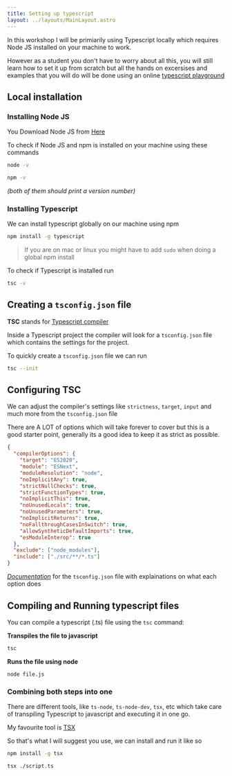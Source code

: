```yaml
---
title: Setting up typescript
layout: ../layouts/MainLayout.astro
---
```


In this workshop I will be primiarily using Typescript locally which requires Node JS installed on your machine to work.

However as a student you don't have to worry about all this, you will still learn how to set it up from scratch but all the hands on excersises and examples that you will do will be done using an online [typescript playground](https://www.typescriptlang.org/play)

## Local installation

### Installing Node JS

You Download Node JS from [Here](https://nodejs.org/en/download/)

To check if Node JS and npm is installed on your machine using these commands

```bash
node -v
```

```bash
npm -v
```

_(both of them should print a version number)_

### Installing Typescript

We can install typescript globally on our machine using npm

```sh
npm install -g typescript
```

> If you are on mac or linux you might have to add `sudo` when doing a global npm install

To check if Typescript is installed run

```bash
tsc -v
```

## Creating a `tsconfig.json` file

**TSC** stands for [Typescript compiler](https://www.typescriptlang.org/docs/handbook/compiler-options.html)

Inside a Typescript project the compiler will look for a `tsconfig.json` file
which contains the settings for the project.

To quickly create a `tsconfig.json` file we can run

```bash
tsc --init
```

## Configuring TSC

We can adjust the compiler's settings like `strictness`, `target`, `input` and much more from the `tsconfig.json` file

There are A LOT of options which will take forever to cover but this is a good starter point, generally its a good idea to keep it as strict as possible.

```json
{
  "compilerOptions": {
    "target": "ES2020",
    "module": "ESNext",
    "moduleResolution": "node",
    "noImplicitAny": true,
    "strictNullChecks": true,
    "strictFunctionTypes": true,
    "noImplicitThis": true,
    "noUnusedLocals": true,
    "noUnusedParameters": true,
    "noImplicitReturns": true,
    "noFallthroughCasesInSwitch": true,
    "allowSyntheticDefaultImports": true,
    "esModuleInterop": true
  },
  "exclude": ["node_modules"],
  "include": ["./src/**/*.ts"]
}
```

[_Documentation_](https://www.typescriptlang.org/tsconfig) for the `tsconfig.json` file with explainations on what each option does

## Compiling and Running typescript files

You can compile a typescript (.ts) file using the `tsc` command:

**Transpiles the file to javascript**

```bash
tsc
```

**Runs the file using node**

```
node file.js
```

### Combining both steps into one

There are different tools, like `ts-node`, `ts-node-dev`, `tsx`, etc which take care of transpiling Typescript to javascript and executing it in one go.

My favourite tool is [TSX](https://github.com/esbuild-kit/tsx)

So that's what I will suggest you use, we can install and run it like so

```bash
npm install -g tsx
```

```bash
tsx ./script.ts
```
